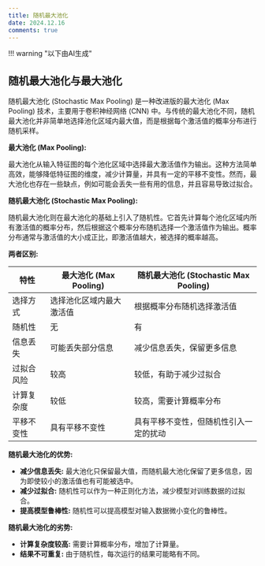 ```yaml
---
title: 随机最大池化
date: 2024.12.16
comments: true
---
```


!!! warning "以下由AI生成"

## 随机最大池化与最大池化

随机最大池化 (Stochastic Max Pooling) 是一种改进版的最大池化 (Max Pooling) 技术，主要用于卷积神经网络 (CNN) 中。与传统的最大池化不同，随机最大池化并非简单地选择池化区域内最大值，而是根据每个激活值的概率分布进行随机采样。

__最大池化 (Max Pooling):__

最大池化从输入特征图的每个池化区域中选择最大激活值作为输出。这种方法简单高效，能够降低特征图的维度，减少计算量，并具有一定的平移不变性。然而，最大池化也存在一些缺点，例如可能会丢失一些有用的信息，并且容易导致过拟合。

__随机最大池化 (Stochastic Max Pooling):__

随机最大池化则在最大池化的基础上引入了随机性。它首先计算每个池化区域内所有激活值的概率分布，然后根据这个概率分布随机选择一个激活值作为输出。概率分布通常与激活值的大小成正比，即激活值越大，被选择的概率越高。

__两者区别:__

| 特性       | 最大池化 (Max Pooling)   | 随机最大池化 (Stochastic Max Pooling)  |
| ---------- | ------------------------ | -------------------------------------- |
| 选择方式   | 选择池化区域内最大激活值 | 根据概率分布随机选择激活值             |
| 随机性     | 无                       | 有                                     |
| 信息丢失   | 可能丢失部分信息         | 减少信息丢失，保留更多信息             |
| 过拟合风险 | 较高                     | 较低，有助于减少过拟合                 |
| 计算复杂度 | 较低                     | 较高，需要计算概率分布                 |
| 平移不变性 | 具有平移不变性           | 具有平移不变性，但随机性引入一定的扰动 |

__随机最大池化的优势:__

- __减少信息丢失:__  最大池化只保留最大值，而随机最大池化保留了更多信息，因为即使较小的激活值也有可能被选中。
- __减少过拟合:__  随机性可以作为一种正则化方法，减少模型对训练数据的过拟合。
- __提高模型鲁棒性:__  随机性可以提高模型对输入数据微小变化的鲁棒性。

__随机最大池化的劣势:__

- __计算复杂度较高:__  需要计算概率分布，增加了计算量。
- __结果不可重复:__  由于随机性，每次运行的结果可能略有不同。

